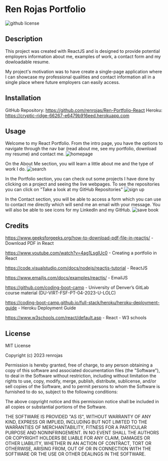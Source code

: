 # Ren Rojas Portfolio

![github license](https://img.shields.io/badge/License-MIT-yellowgreen.svg)

## Description
This project was created with ReactJS and is designed to provide potential employers information about me, examples of work, a contact form and my dowloadable resume.

My project's motivation was to have create a single-page application where I can showcase my professional qualities and contact information all in a single place where future employers can easily access.  

## Installation
GitHub Repository: https://github.com/renrojas/Ren-Portfolio-React
Heroku: https://cryptic-ridge-66267-e6479b916eed.herokuapp.com


## Usage
Welcome to my React Portfolio. From the intro page, you have the options to navigate through the nav bar (read about me, see my portfolio, download my resume)  and contact me.
![homepage]()

On the About Me section, you will learn a little about me and the type of work I do. 
![search]()

In the Portfolio section, you can check out some projects I have done by clicking on a project and seeing the live webpages. To see the repositories you can click on "Take a look at my GitHub Repositories"
![sign up]()

In the Contact section, you will be able to access a form which you can use to contact me directly which will send me an email with your message. You will also be able to see icons for my LinkedIn and my GitHub.
![save book]()


## Credits

https://www.geeksforgeeks.org/how-to-download-pdf-file-in-reactjs/ - Download PDF in React

https://www.youtube.com/watch?v=4ag1LsgIUc0 - Creating a portfolio in React

https://code.visualstudio.com/docs/nodejs/reactjs-tutorial - ReactJS

https://www.emailjs.com/docs/examples/reactjs/ - EmailJS 

https://github.com/coding-boot-camp -  University of Denver’s GitLab course material (DU-VIRT-FSF-PT-04-2023-U-LOLC)

https://coding-boot-camp.github.io/full-stack/heroku/heroku-deployment-guide - Heroku Deployment Guide

https://www.w3schools.com/react/default.asp - React - W3 schools

## License
MIT License

Copyright (c) 2023 renrojas

Permission is hereby granted, free of charge, to any person obtaining a copy
of this software and associated documentation files (the "Software"), to deal
in the Software without restriction, including without limitation the rights
to use, copy, modify, merge, publish, distribute, sublicense, and/or sell
copies of the Software, and to permit persons to whom the Software is
furnished to do so, subject to the following conditions:

The above copyright notice and this permission notice shall be included in all
copies or substantial portions of the Software.

THE SOFTWARE IS PROVIDED "AS IS", WITHOUT WARRANTY OF ANY KIND, EXPRESS OR
IMPLIED, INCLUDING BUT NOT LIMITED TO THE WARRANTIES OF MERCHANTABILITY,
FITNESS FOR A PARTICULAR PURPOSE AND NONINFRINGEMENT. IN NO EVENT SHALL THE
AUTHORS OR COPYRIGHT HOLDERS BE LIABLE FOR ANY CLAIM, DAMAGES OR OTHER
LIABILITY, WHETHER IN AN ACTION OF CONTRACT, TORT OR OTHERWISE, ARISING FROM,
OUT OF OR IN CONNECTION WITH THE SOFTWARE OR THE USE OR OTHER DEALINGS IN THE
SOFTWARE.
